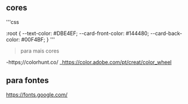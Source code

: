 ## cores

'''css

:root {
    --text-color: #DBE4EF;
    --card-front-color: #144480;
    --card-back-color: #00F4BF;
}
'''

>para mais cores

-https;//colorhunt.co/
_https://color.adobe.com/pt/creat/color_wheel

## para fontes
https://fonts.google.com/